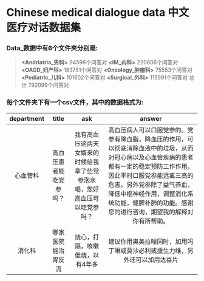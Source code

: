 # Chinese medical dialogue data 中文医疗对话数据集

### Data_数据中有6个文件夹分别是:
>**<Andriatria_男科>**  94596个问答对
> **<IM_内科>**        220606个问答对
**<OAGD_妇产科>**      183751个问答对
**<Oncology_肿瘤科>**   75553个问答对
 **<Pediatric_儿科>**  101602个问答对
 **<Surgical_外科>**   115991个问答对
 总计 792099个问答对

### 每个文件夹下有一个csv文件，其中的数据格式为:

department | title | ask |  answer
:-: | :-: | :-: | :-: 
心血管科|高血压患者能吃党参吗？|我有高血压这两天女婿来的时候给我拿了些党参泡水喝，您好高血压可以吃党参吗？|高血压病人可以口服党参的。党参有降血脂，降血压的作用，可以彻底消除血液中的垃圾，从而对冠心病以及心血管疾病的患者都有一定的稳定预防工作作用，因此平时口服党参能远离三高的危害。另外党参除了益气养血，降低中枢神经作用，调整消化系统功能，健脾补肺的功能。感谢您的进行咨询，期望我的解释对你有所帮助。|
消化科|哪家医院能治胃反流|烧心，打隔，咳嗽低烧，以有4年多| 建议你用奥美拉唑同时，加用吗丁啉或莫沙必利或援生力维，另外还可以加用达喜片|





            

